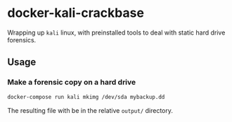 # docker-kali-crackbase

Wrapping up `kali` linux, with preinstalled tools to deal with static hard drive forensics.

## Usage

### Make a forensic copy on a hard drive

```sh
docker-compose run kali mkimg /dev/sda mybackup.dd
```

The resulting file with be in the relative `output/` directory.